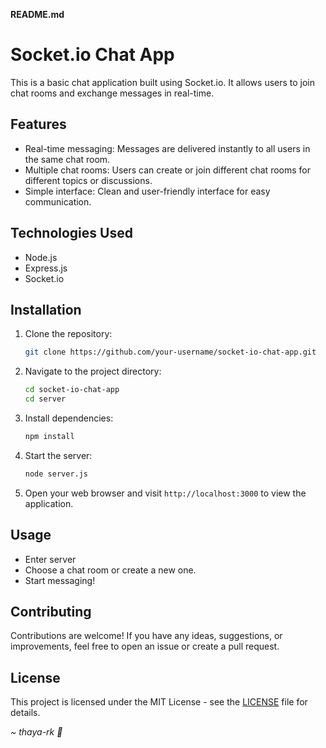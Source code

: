
**README.md**

# Socket.io Chat App

This is a basic chat application built using Socket.io. It allows users to join chat rooms and exchange messages in real-time.

## Features

- Real-time messaging: Messages are delivered instantly to all users in the same chat room.
- Multiple chat rooms: Users can create or join different chat rooms for different topics or discussions.
- Simple interface: Clean and user-friendly interface for easy communication.

## Technologies Used

- Node.js
- Express.js
- Socket.io

## Installation

1. Clone the repository:

    ```bash
    git clone https://github.com/your-username/socket-io-chat-app.git
    ```

2. Navigate to the project directory:

    ```bash
    cd socket-io-chat-app
    cd server
    ```

3. Install dependencies:

    ```bash
    npm install
    ```

4. Start the server:

    ```bash
    node server.js
    ```

5. Open your web browser and visit `http://localhost:3000` to view the application.

## Usage

- Enter server
- Choose a chat room or create a new one.
- Start messaging!

## Contributing

Contributions are welcome! If you have any ideas, suggestions, or improvements, feel free to open an issue or create a pull request.

## License

This project is licensed under the MIT License - see the [LICENSE](LICENSE) file for details.

*~ thaya-rk 👾*
